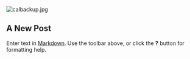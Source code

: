 ![calbackup.jpg]({{site.baseurl}}/static/projects/calbackup.jpg)
## A New Post

Enter text in [Markdown](http://daringfireball.net/projects/markdown/). Use the toolbar above, or click the **?** button for formatting help.
